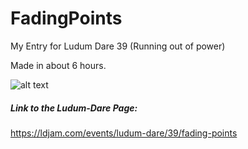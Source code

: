 # FadingPoints
My Entry for Ludum Dare 39 (Running out of power)

Made in about 6 hours.

![alt text](https://static.jam.vg/raw/112/8/z/6835.png)

##### Link to the Ludum-Dare Page:
https://ldjam.com/events/ludum-dare/39/fading-points

